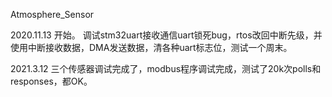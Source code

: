 Atmosphere_Sensor

2020.11.13 
开始。
调试stm32uart接收通信uart锁死bug，rtos改回中断先级，并使用中断接收数据，DMA发送数据，清各种uart标志位，测试一个周末。

2021.3.12
三个传感器调试完成了，modbus程序调试完成，测试了20k次polls和responses，都OK。
